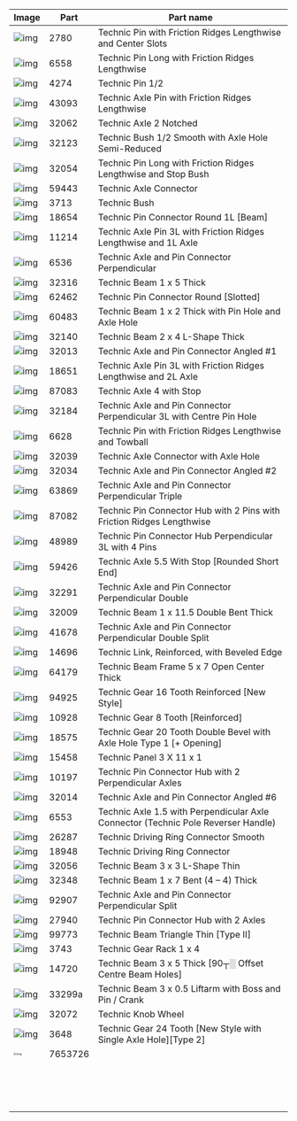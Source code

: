 | Image                                                        | Part    | Part name                                                    |
| ------------------------------------------------------------ | ------- | ------------------------------------------------------------ |
| ![img](https://brickarchitect.com/content/parts/2780.png)    | 2780    | Technic Pin with Friction Ridges Lengthwise and Center Slots |
| ![img](https://brickarchitect.com/content/parts/6558.png)    | 6558    | Technic Pin Long with Friction Ridges Lengthwise             |
| ![img](https://brickarchitect.com/content/parts/4274.png)    | 4274    | Technic Pin 1/2                                              |
| ![img](https://brickarchitect.com/content/parts/43093.png)   | 43093   | Technic Axle Pin with Friction Ridges Lengthwise             |
| ![img](https://brickarchitect.com/content/parts/32062.png)   | 32062   | Technic Axle 2 Notched                                       |
| ![img](https://brickarchitect.com/content/parts/32123.png)   | 32123   | Technic Bush 1/2 Smooth with Axle Hole Semi-Reduced          |
| ![img](https://brickarchitect.com/content/parts/32054.png)   | 32054   | Technic Pin Long with Friction Ridges Lengthwise and Stop Bush |
| ![img](https://brickarchitect.com/content/parts/59443.png)   | 59443   | Technic Axle Connector                                       |
| ![img](https://brickarchitect.com/content/parts/3713.png)    | 3713    | Technic Bush                                                 |
| ![img](https://brickarchitect.com/content/parts/18654.png)   | 18654   | Technic Pin Connector Round 1L [Beam]                        |
| ![img](https://brickarchitect.com/content/parts/11214.png)   | 11214   | Technic Axle Pin 3L with Friction Ridges Lengthwise and 1L Axle |
| ![img](https://brickarchitect.com/content/parts/6536.png)    | 6536    | Technic Axle and Pin Connector Perpendicular                 |
| ![img](https://brickarchitect.com/content/parts/32316.png)   | 32316   | Technic Beam 1 x 5 Thick                                     |
| ![img](https://brickarchitect.com/content/parts/62462.png)   | 62462   | Technic Pin Connector Round [Slotted]                        |
| ![img](https://brickarchitect.com/content/parts/60483.png)   | 60483   | Technic Beam 1 x 2 Thick with Pin Hole and Axle Hole         |
| ![img](https://brickarchitect.com/content/parts/32140.png)   | 32140   | Technic Beam 2 x 4 L-Shape Thick                             |
| ![img](https://brickarchitect.com/content/parts/32013.png)   | 32013   | Technic Axle and Pin Connector Angled #1                     |
| ![img](https://brickarchitect.com/content/parts/18651.png)   | 18651   | Technic Axle Pin 3L with Friction Ridges Lengthwise and 2L Axle |
| ![img](https://brickarchitect.com/content/parts/87083.png)   | 87083   | Technic Axle 4 with Stop                                     |
| ![img](https://brickarchitect.com/content/parts/32184.png)   | 32184   | Technic Axle and Pin Connector Perpendicular 3L with Centre Pin Hole |
| ![img](https://brickarchitect.com/content/parts/6628.png)    | 6628    | Technic Pin with Friction Ridges Lengthwise and Towball      |
| ![img](https://brickarchitect.com/content/parts/32039.png)   | 32039   | Technic Axle Connector with Axle Hole                        |
| ![img](https://brickarchitect.com/content/parts/32034.png)   | 32034   | Technic Axle and Pin Connector Angled #2                     |
| ![img](https://brickarchitect.com/content/parts/63869.png)   | 63869   | Technic Axle and Pin Connector Perpendicular Triple          |
| ![img](https://brickarchitect.com/content/parts/87082.png)   | 87082   | Technic Pin Connector Hub with 2 Pins with Friction Ridges Lengthwise |
| ![img](https://brickarchitect.com/content/parts/48989.png)   | 48989   | Technic Pin Connector Hub Perpendicular 3L with 4 Pins       |
| ![img](https://brickarchitect.com/content/parts/59426.png)   | 59426   | Technic Axle 5.5 With Stop [Rounded Short End]               |
| ![img](https://brickarchitect.com/content/parts/32291.png)   | 32291   | Technic Axle and Pin Connector Perpendicular Double          |
| ![img](https://brickarchitect.com/content/parts/32009.png)   | 32009   | Technic Beam 1 x 11.5 Double Bent Thick                      |
| ![img](https://brickarchitect.com/content/parts/41678.png)   | 41678   | Technic Axle and Pin Connector Perpendicular Double Split    |
| ![img](https://brickarchitect.com/content/parts/14696.png)   | 14696   | Technic Link, Reinforced, with Beveled Edge                  |
| ![img](https://brickarchitect.com/content/parts/64179.png)   | 64179   | Technic Beam Frame 5 x 7 Open Center Thick                   |
| ![img](https://brickarchitect.com/content/parts/94925.png)   | 94925   | Technic Gear 16 Tooth Reinforced [New Style]                 |
| ![img](https://brickarchitect.com/content/parts/10928.png)   | 10928   | Technic Gear 8 Tooth [Reinforced]                            |
| ![img](https://brickarchitect.com/content/parts/18575.png)   | 18575   | Technic Gear 20 Tooth Double Bevel with Axle Hole Type 1 [+ Opening] |
| ![img](https://brickarchitect.com/content/parts/15458.png)   | 15458   | Technic Panel 3 X 11 x 1                                     |
| ![img](https://brickarchitect.com/content/parts/10197.png)   | 10197   | Technic Pin Connector Hub with 2 Perpendicular Axles         |
| ![img](https://brickarchitect.com/content/parts/32014.png)   | 32014   | Technic Axle and Pin Connector Angled #6                     |
| ![img](https://brickarchitect.com/content/parts/6553.png)    | 6553    | Technic Axle 1.5 with Perpendicular Axle Connector (Technic Pole Reverser Handle) |
| ![img](https://brickarchitect.com/content/parts/26287.png)   | 26287   | Technic Driving Ring Connector Smooth                        |
| ![img](https://brickarchitect.com/content/parts/18948.png)   | 18948   | Technic Driving Ring Connector                               |
| ![img](https://brickarchitect.com/content/parts/32056.png)   | 32056   | Technic Beam 3 x 3 L-Shape Thin                              |
| ![img](https://brickarchitect.com/content/parts/32348.png)   | 32348   | Technic Beam 1 x 7 Bent (4 – 4) Thick                        |
| ![img](https://brickarchitect.com/content/parts/92907.png)   | 92907   | Technic Axle and Pin Connector Perpendicular Split           |
| ![img](https://brickarchitect.com/content/parts/27940.png)   | 27940   | Technic Pin Connector Hub with 2 Axles                       |
| ![img](https://brickarchitect.com/content/parts/99773.png)   | 99773   | Technic Beam Triangle Thin [Type II]                         |
| ![img](https://brickarchitect.com/content/parts/3743.png)    | 3743    | Technic Gear Rack 1 x 4                                      |
| ![img](https://brickarchitect.com/content/parts/14720.png)   | 14720   | Technic Beam 3 x 5 Thick [90┬░ Offset Centre Beam Holes]     |
| ![img](https://brickarchitect.com/content/parts/33299a.png)  | 33299a  | Technic Beam 3 x 0.5 Liftarm with Boss and Pin / Crank       |
| ![img](https://brickarchitect.com/content/parts/32072.png)   | 32072   | Technic Knob Wheel                                           |
| ![img](https://brickarchitect.com/content/parts/3648.png)    | 3648    | Technic Gear 24 Tooth [New Style with Single Axle Hole][Type 2] |
| <img src="https://cdn.rebrickable.com/media/thumbs/parts/elements/4142622.jpg/250x250p.jpg?1595088521.3652043" alt="img" style="zoom: 33%;" /> | 7653726 |                                                              |
|                                                              |         |                                                              |
|                                                              |         |                                                              |
|                                                              |         |                                                              |
|                                                              |         |                                                              |
|                                                              |         |                                                              |
|                                                              |         |                                                              |
|                                                              |         |                                                              |
|                                                              |         |                                                              |
|                                                              |         |                                                              |
|                                                              |         |                                                              |
|                                                              |         |                                                              |
|                                                              |         |                                                              |
|                                                              |         |                                                              |
|                                                              |         |                                                              |
|                                                              |         |                                                              |

